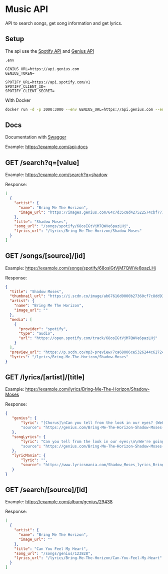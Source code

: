 # Music API

API to search songs, get song information and get lyrics.

## Setup

The api use the [Spotify API](https://www.spotify.com/) and [Genius API](https://genius.com/)

`.env`

```
GENIUS_URL=https://api.genius.com
GENIUS_TOKEN=

SPOTIFY_URL=https://api.spotify.com/v1
SPOTIFY_CLIENT_ID=
SPOTIFY_CLIENT_SECRET=
```

With Docker

```bash
docker run -d -p 3000:3000 --env GENIUS_URL=https://api.genius.com --env GENIUS_TOKEN=[GENIUS_TOKEN] --env SPOTIFY_URL=https://api.spotify.com/v1 --env SPOTIFY_CLIENT_ID=[SPOTIFY_CLIENT_ID] --env SPOTIFY_CLIENT_SECRET=[SPOTIFY_CLIENT_SECRET] ghcr.io/carum98/music-api:[tag]
```

## Docs

Documentation with [Swagger](https://swagger.io/)

Example: https://example.com/api-docs

## GET /search?q=[value]

Example: https://example.com/search?q=shadow

Response:

```json
[
  {
    "artist": {
      "name": "Bring Me The Horizon",
      "image_url": "https://images.genius.com/64c7d35c8d427522574cbf7773084ee3.1000x1000x1.jpg"
    },
    "title": "Shadow Moses",
    "song_url": "/songs/spotify/68osIGtVjM7QWVe6pazLHj",
    "lyrics_url": "/lyrics/Bring-Me-The-Horizon/Shadow-Moses"
  }
]
```

## GET /songs/[source]/[id]

Example: https://example.com/songs/spotify/68osIGtVjM7QWVe6pazLHj

Response:

```json
{
  "title": "Shadow Moses",
  "thumbnail_url": "https://i.scdn.co/image/ab67616d0000b27360cf7c8dd93815ccd6cb4830",
  "artist": {
    "name": "Bring Me The Horizon",
    "image_url": ""
  },
  "media": [
    {
      "provider": "spotify",
      "type": "audio",
      "url": "https://open.spotify.com/track/68osIGtVjM7QWVe6pazLHj"
    }
  ],
  "preview_url": "https://p.scdn.co/mp3-preview/7ca68006ce5326244c627241d39e8469508ae4c5?cid=e71927db796d4b57a7387aba0ef786a8",
  "lyrics": "/lyrics/Bring-Me-The-Horizon/Shadow-Moses"
}
```

## GET /lyrics/[artist]/[title]

Example: https://example.com/lyrics/Bring-Me-The-Horizon/Shadow-Moses

Response:

```json
{
   "genius": {
       "lyric": "[Chorus]\nCan you tell from the look in our eyes? (We&#x27;re going nowhere)We live our lives like we&#x27;re ready to die ..."
       "source": "https://genius.com/Bring-Me-The-Horizon-Shadow-Moses-lyrics"
   },
   "songLyrics": {
       "lyric": "Can you tell from the look in our eyes;\n\nWe're going nowhere.\n\nWe live our lives like we're ready to die ...";
       "source": "https://genius.com/Bring-Me-The-Horizon-Shadow-Moses-lyrics"
   },
   "lyricMania": {
       "lyric": "",
       "source": "https://www.lyricsmania.com/Shadow_Moses_lyrics_Bring_Me-The-Horizon.html"
   }
}
```

## GET /search/[source]/[id]

Example: https://example.com/album/genius/29438

Response:

```json
[
  {
    "artist": {
      "name": "Bring Me The Horizon",
      "image_url": ""
    },
    "title": "Can You Feel My Heart",
    "song_url": "/songs/genius/123828",
    "lyrics_url": "/lyrics/Bring-Me-The-Horizon/Can-You-Feel-My-Heart"
  }
]
```
